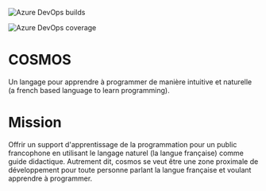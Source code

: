 ![Azure DevOps builds](https://img.shields.io/azure-devops/build/jonathanMelly/cosmos/10/integration?stage=MergeIntoMaster&logo=Azure-Pipelines&logoColor=orange&style=flat)

![Azure DevOps coverage](https://img.shields.io/azure-devops/coverage/jonathanMelly/cosmos/9?logo=Azure-Devops&logoColor=yellow)

# COSMOS
Un langage pour apprendre à programmer de manière intuitive et naturelle (a french based language to learn programming).

# Mission
Offrir un support d'apprentissage de la programmation pour un public francophone en utilisant le langage naturel (la langue française)
comme guide didactique. Autrement dit, cosmos se veut être une zone proximale de développement pour toute personne parlant la langue française et
voulant apprendre à programmer.
